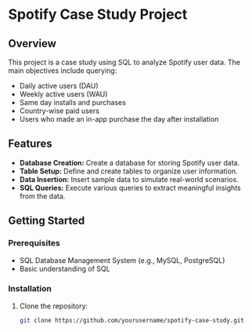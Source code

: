 # Spotify Case Study Project

## Overview

This project is a case study using SQL to analyze Spotify user data. The main objectives include querying:

- Daily active users (DAU)
- Weekly active users (WAU)
- Same day installs and purchases
- Country-wise paid users
- Users who made an in-app purchase the day after installation

## Features

- **Database Creation:** Create a database for storing Spotify user data.
- **Table Setup:** Define and create tables to organize user information.
- **Data Insertion:** Insert sample data to simulate real-world scenarios.
- **SQL Queries:** Execute various queries to extract meaningful insights from the data.

## Getting Started

### Prerequisites

- SQL Database Management System (e.g., MySQL, PostgreSQL)
- Basic understanding of SQL

### Installation

1. Clone the repository:
   ```bash
   git clone https://github.com/yourusername/spotify-case-study.git
